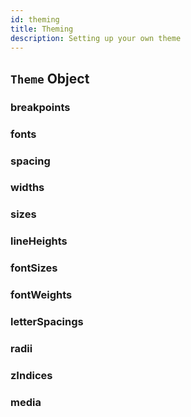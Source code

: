 ```yaml
---
id: theming
title: Theming
description: Setting up your own theme
---
```


## `Theme` Object

### breakpoints

### fonts

### spacing

### widths

### sizes

### lineHeights

### fontSizes

### fontWeights

### letterSpacings

### radii

### zIndices

### media
